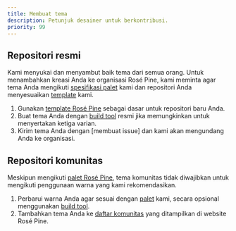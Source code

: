 ```yaml
---
title: Membuat tema
description: Petunjuk desainer untuk berkontribusi.
priority: 99
---
```


## Repositori resmi

Kami menyukai dan menyambut baik tema dari semua orang. Untuk menambahkan
kreasi Anda ke organisasi Rosé Pine, kami meminta agar tema Anda mengikuti
[spesifikasi palet](/id/palette) kami dan repositori Anda menyesuaikan
[template](https://github.com/rose-pine/template) kami.

1. Gunakan [template Rosé Pine](https://github.com/rose-pine/template) sebagai
   dasar untuk repositori baru Anda.
2. Buat tema Anda dengan [build tool](https://github.com/rose-pine/build) resmi
   jika memungkinkan untuk menyertakan ketiga varian.
3. Kirim tema Anda dengan [membuat issue] dan kami akan mengundang
   Anda ke organisasi.

## Repositori komunitas

Meskipun mengikuti [palet Rosé Pine](/id/palette/ingredients), tema komunitas
tidak diwajibkan untuk mengikuti penggunaan warna yang kami rekomendasikan.

1. Perbarui warna Anda agar sesuai dengan [palet](/id/palette/ingredients) kami,
   secara opsional menggunakan [build tool](https://github.com/rose-pine/build).
2. Tambahkan tema Anda ke [daftar
   komunitas](https://github.com/rose-pine/rose-pine-site/blob/main/src/data/community-repos.json)
   yang ditampilkan di website Rosé Pine.
